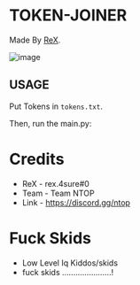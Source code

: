 # TOKEN-JOINER
Made By [ReX](https://discord.gg/NTOP).


![image](https://github.com/ReXx4SuRe/TOKEN-JOINER/assets/161481850/66056726-9828-4409-9c15-d12180f2f683)



## USAGE
Put Tokens in `tokens.txt`.

Then, run the main.py:

# Credits
- ReX - rex.4sure#0
- Team - Team NTOP
- Link - https://discord.gg/ntop

# Fuck Skids 
- Low Level Iq Kiddos/skids
- fuck skids ......................!

